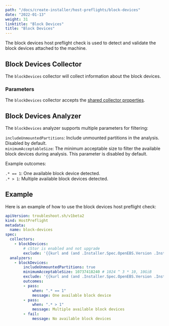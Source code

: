 ```yaml
---
path: "/docs/create-installer/host-preflights/block-devices"
date: "2022-01-13"
weight: 31
linktitle: "Block Devices"
title: "Block Devices"
---
```

 
The block devices host preflight check is used to detect and validate the block devices attached to the machine.

## Block Devices Collector

The `blockDevices` collector will collect information about the block devices.

### Parameters

The `blockDevices` collector accepts the [shared collector properties](https://troubleshoot.sh/docs/collect/collectors/#shared-properties).

## Block Devices Analyzer

The `blockDevices` analyzer supports multiple parameters for filtering:

`includeUnmountedPartitions`: Include unmounted partitions in the analysis. Disabled by default.<br/>
`minimumAcceptableSize`: The minimum acceptable size to filter the available block devices during analysis. This parameter is disabled by default.

Example outcomes:

`.* == 1`: One available block device detected.<br/>
`.* > 1`: Multiple available block devices detected.

## Example

Here is an example of how to use the block devices host preflight check:

```yaml
apiVersion: troubleshoot.sh/v1beta2
kind: HostPreflight
metadata:
  name: block-devices
spec:
  collectors:
    - blockDevices:
        # cStor is enabled and not upgrade
        exclude: '{{kurl and (and .Installer.Spec.OpenEBS.Version .Installer.Spec.OpenEBS.IsCstorEnabled) (not .IsUpgrade) | not }}'
  analyzers:
    - blockDevices:
        includeUnmountedPartitions: true
        minimumAcceptableSize: 10737418240 # 1024 ^ 3 * 10, 10GiB
        exclude: '{{kurl and (and .Installer.Spec.OpenEBS.Version .Installer.Spec.OpenEBS.IsCstorEnabled) (not .IsUpgrade) | not }}'
        outcomes:
        - pass:
            when: ".* == 1"
            message: One available block device
        - pass:
            when: ".* > 1"
            message: Multiple available block devices
        - fail:
            message: No available block devices
```
